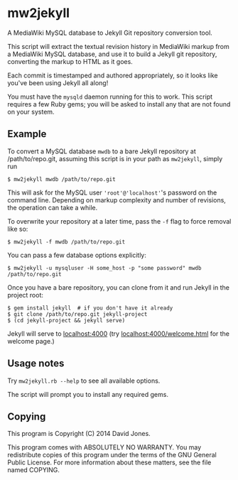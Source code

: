 # mw2jekyll

A MediaWiki MySQL database to Jekyll Git repository conversion tool.

This script will extract the textual revision history in MediaWiki markup from a MediaWiki MySQL database, and use it to build a Jekyll git repository, converting the markup to HTML as it goes.

Each commit is timestamped and authored appropriately, so it looks like you've been using Jekyll all along!

You must have the `mysqld` daemon running for this to work.  This script requires a few Ruby gems; you will be asked to install any that are not found on your system.

## Example

To convert a MySQL database `mwdb` to a bare Jekyll repository at /path/to/repo.git, assuming this script is in your path as `mw2jekyll`, simply run

    $ mw2jekyll mwdb /path/to/repo.git

This will ask for the MySQL user `'root'@'localhost'`'s password on the command line.  Depending on markup complexity and number of revisions, the operation can take a while.

To overwrite your repository at a later time, pass the `-f` flag to force removal like so:

    $ mw2jekyll -f mwdb /path/to/repo.git

You can pass a few database options explicitly:

    $ mw2jekyll -u mysqluser -H some_host -p "some password" mwdb /path/to/repo.git

Once you have a bare repository, you can clone from it and run Jekyll in the project root:

    $ gem install jekyll  # if you don't have it already
    $ git clone /path/to/repo.git jekyll-project
    $ (cd jekyll-project && jekyll serve)

Jekyll will serve to [localhost:4000](http://localhost:4000) (try [localhost:4000/welcome.html](http://localhost:4000/welcome.html) for the welcome page.)

## Usage notes

Try `mw2jekyll.rb --help` to see all available options.

The script will prompt you to install any required gems.

## Copying

This program is Copyright (C) 2014 David Jones.

This program comes with ABSOLUTELY NO WARRANTY.  You may redistribute copies of this program under the terms of the GNU General Public License.  For more information about these matters, see the file named COPYING.
